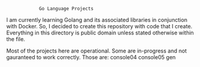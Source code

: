                 Go Language Projects

I am currently learning Golang and its associated libraries in
conjunction with Docker.  So, I decided to create this repository
with code that I create.  Everything in this directory is public
domain unless stated otherwise within the file.  

Most of the projects here are operational.  Some are in-progress
and not gauranteed to work correctly.  Those are:
    console04
    console05
    gen

